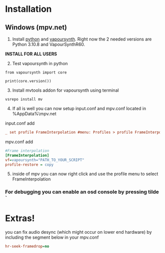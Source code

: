 # Installation 
## Windows (mpv.net)

1. Install [python](https://www.python.org/downloads/) and [vapoursynth](http://www.vapoursynth.com/doc/installation.html). Right now the 2 needed versions are Python 3.10.8 and VapourSynthR60. 

**INSTALL FOR ALL USERS**

2. Test vapoursynth in python

```
from vapoursynth import core

print(core.version())
```
3. Install mvtools addon for vapoursynth using terminal

```
vsrepo install mv
```


4. If all is well you can now setup input.conf and mpv.conf located in %AppData%\mpv.net

input.conf add

```ini
_ set profile FrameInterpolation #menu: Profiles > profile FrameInterpolation
```
mpv.conf add 
```ini
#Frame interpolation
[FrameInterpolation]
vf=vapoursynth="PATH_TO_YOUR_SCRIPT"
profile-restore = copy
```

5. inside of mpv you can now right click and use the profile menu to select FrameInterpolation

### For debugging you can enable an osd console by pressing tilde `

# Extras!
you can fix audio desync (which might occur on lower end hardware) by including the segment below in your mpv.conf
```ini
hr-seek-framedrop=no
```


